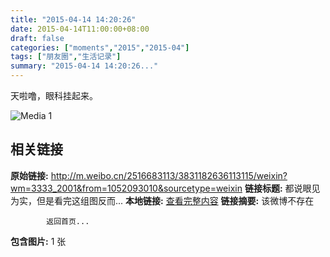 ```yaml
---
title: "2015-04-14 14:20:26"
date: 2015-04-14T11:00:00+08:00
draft: false
categories: ["moments","2015","2015-04"]
tags: ["朋友圈","生活记录"]
summary: "2015-04-14 14:20:26..."
---
```


天啦噜，眼科挂起来。

![Media 1](/Moments/photos/2015-04-14/201504141420260.jpg)

## 相关链接

**原始链接:** http://m.weibo.cn/2516683113/3831182636113115/weixin?wm=3333_2001&from=1052093010&sourcetype=weixin
**链接标题:** 都说眼见为实，但是看完这组图反而...
**本地链接:** [查看完整内容](/link_content/2015/04/2015-04-14-1/link_content/)
**链接摘要:** 该微博不存在
    
            返回首页...
**包含图片:** 1 张

